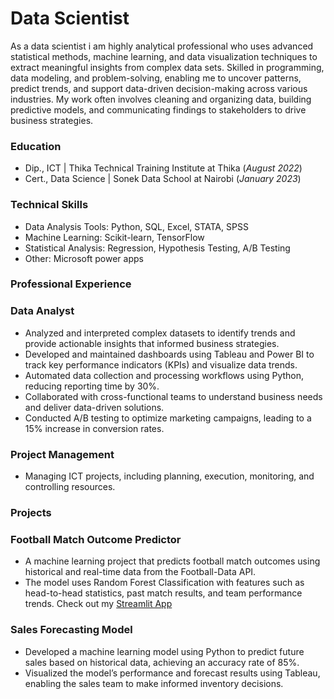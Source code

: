 # Data Scientist

As a data scientist i am highly analytical professional who uses advanced statistical methods, machine learning, and data visualization techniques to extract meaningful insights from complex data sets. Skilled in programming, data modeling, and problem-solving, enabling me to uncover patterns, predict trends, and support data-driven decision-making across various industries. My work often involves cleaning and organizing data, building predictive models, and communicating findings to stakeholders to drive business strategies.

### Education 
-	Dip., ICT | Thika Technical Training Institute at Thika (_August 2022_)
-	Cert., Data Science | Sonek Data School at Nairobi (_January 2023_)

### Technical Skills
-	Data Analysis Tools: Python, SQL, Excel, STATA, SPSS
-	Machine Learning: Scikit-learn, TensorFlow
-	Statistical Analysis: Regression, Hypothesis Testing, A/B Testing
-	Other: Microsoft power apps

### Professional Experience

### Data Analyst
-	Analyzed and interpreted complex datasets to identify trends and provide actionable insights that informed business strategies.
-	Developed and maintained dashboards using Tableau and Power BI to track key performance indicators (KPIs) and visualize data trends.
-	Automated data collection and processing workflows using Python, reducing reporting time by 30%.
-	Collaborated with cross-functional teams to understand business needs and deliver data-driven solutions.
-	Conducted A/B testing to optimize marketing campaigns, leading to a 15% increase in conversion rates.

### Project Management
-	Managing ICT projects, including planning, execution, monitoring, and controlling resources.
	
### Projects

### Football Match Outcome Predictor
-   A machine learning project that predicts football match outcomes using historical and real-time data from the Football-Data API.
-   The model uses Random Forest Classification with features such as head-to-head statistics, past match results, and team performance trends. Check out my [Streamlit App](https://football-ml-project-b3sruks3yflfhd86htufjs.streamlit.app/)
  
### Sales Forecasting Model
-  	Developed a machine learning model using Python to predict future sales based on historical data, achieving an accuracy rate of 85%.
-	Visualized the model’s performance and forecast results using Tableau, enabling the sales team to make informed inventory decisions.
